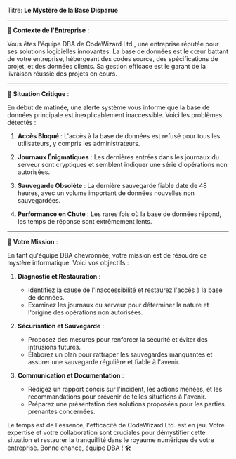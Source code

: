 Titre: **Le Mystère de la Base Disparue**

---

📁 **Contexte de l'Entreprise** :

Vous êtes l'équipe DBA de CodeWizard Ltd., une entreprise réputée pour ses solutions logicielles innovantes. La base de données est le cœur battant de votre entreprise, hébergeant des codes source, des spécifications de projet, et des données clients. Sa gestion efficace est le garant de la livraison réussie des projets en cours.

---

🚨 **Situation Critique** :

En début de matinée, une alerte système vous informe que la base de données principale est inexplicablement inaccessible. Voici les problèmes détectés :

1. **Accès Bloqué** : L'accès à la base de données est refusé pour tous les utilisateurs, y compris les administrateurs.
   
2. **Journaux Énigmatiques** : Les dernières entrées dans les journaux du serveur sont cryptiques et semblent indiquer une série d'opérations non autorisées.
   
3. **Sauvegarde Obsolète** : La dernière sauvegarde fiable date de 48 heures, avec un volume important de données nouvelles non sauvegardées.
   
4. **Performance en Chute** : Les rares fois où la base de données répond, les temps de réponse sont extrêmement lents.

---

🎯 **Votre Mission** :

En tant qu'équipe DBA chevronnée, votre mission est de résoudre ce mystère informatique. Voici vos objectifs :

1. **Diagnostic et Restauration** : 
   - Identifiez la cause de l'inaccessibilité et restaurez l'accès à la base de données.
   - Examinez les journaux du serveur pour déterminer la nature et l'origine des opérations non autorisées.

2. **Sécurisation et Sauvegarde** :
   - Proposez des mesures pour renforcer la sécurité et éviter des intrusions futures.
   - Élaborez un plan pour rattraper les sauvegardes manquantes et assurer une sauvegarde régulière et fiable à l'avenir.
   
3. **Communication et Documentation** :
   - Rédigez un rapport concis sur l'incident, les actions menées, et les recommandations pour prévenir de telles situations à l'avenir.
   - Préparez une présentation des solutions proposées pour les parties prenantes concernées.

Le temps est de l'essence, l'efficacité de CodeWizard Ltd. est en jeu. Votre expertise et votre collaboration sont cruciales pour démystifier cette situation et restaurer la tranquillité dans le royaume numérique de votre entreprise. Bonne chance, équipe DBA ! 🛠️